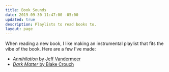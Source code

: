 ```yaml
---
title: Book Sounds
date: 2019-09-30 11:47:00 -05:00
updated: true
description: Playlists to read books to.
layout: page
---
```


When reading a new book, I like making an instrumental playlist that fits the vibe of the book. Here are a few I've made:

- [*Annihilation* by Jeff Vandermeer](https://open.spotify.com/playlist/13fzC17V9GN19SSCwvIyrL?si=2S8zFS7rQKGZcdg-Il0qag)
- [*Dark Matter* by Blake Crouch](https://open.spotify.com/playlist/7BgSWtQEDKzh8Q5fBBrFqj?si=rxe1S9wuQEa0qEN4sFcu7g)
